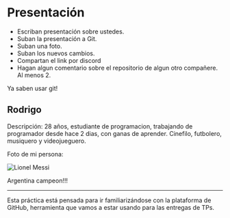 # Presentación

- Escriban presentación sobre ustedes.
- Suban la presentación a Git.
- Suban una foto.
- Suban los nuevos cambios.
- Compartan el link por discord
- Hagan algun comentario sobre el repositorio de algun otro compañere. Al menos 2.

Ya saben usar git!


## Rodrigo
Descripción: 28 años, estudiante de programacion, trabajando de programador desde hace 2 dias, con ganas de aprender.
Cinefilo, futbolero, musiquero y videojueguero.

Foto de mi persona:


![Lionel Messi](C:/Users/infolab/Desktop/messi.jpg)


Argentina campeon!!!

------

Esta práctica está pensada para ir familiarizándose con la plataforma de GitHub, herramienta que vamos a estar usando para las entregas de TPs.

